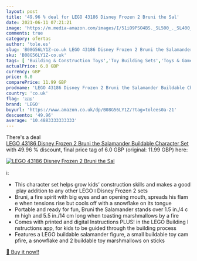 ```yaml
---
layout: post
title: '49.96 % deal for LEGO 43186 Disney Frozen 2 Bruni the Sal'
date: 2021-06-11 07:21:21
image: 'https://m.media-amazon.com/images/I/51iO9PSO4BS._SL500_._SL400_.jpg'
comments: true
category: ofertas
author: 'tole.es'
slug: 'B08G56LY1Z-co.uk LEGO 43186 Disney Frozen 2 Bruni the Salamander...'
sku: 'B08G56LY1Z-co.uk'
tags: [ 'Building & Construction Toys','Toy Building Sets','Toys & Games','Toys Store','lego', ]
actualPrice: 6.0 GBP
currency: GBP
price: 6.0
comparePrice: 11.99 GBP
prodname: 'LEGO 43186 Disney Frozen 2 Bruni the Salamander Buildable Character Set'
country: 'co.uk'
flag: '🇬🇧'
brand: 'LEGO'
buyurl: 'https://www.amazon.co.uk/dp/B08G56LY1Z/?tag=tolees0a-21'
descuento: '49.96'
average: '10.4883333333333'
---
```


There's a deal [LEGO 43186 Disney Frozen 2 Bruni the Salamander Buildable Character Set](https://www.amazon.co.uk/dp/B08G56LY1Z/?tag=tolees0a-21)  with  49.96 % discount, final price tag of  6.0 GBP (original: 11.99 GBP) here:

[![LEGO 43186 Disney Frozen 2 Bruni the Sal](https://m.media-amazon.com/images/I/51iO9PSO4BS._SL500_._SL400_.jpg)](https://www.amazon.co.uk/dp/B08G56LY1Z/?tag=tolees0a-21)

ℹ️:

- This character set helps grow kids’ construction skills and makes a good play addition to any other LEGO ǀ Disney Frozen 2 sets
- Bruni, a fire spirit with big eyes and an opening mouth, spreads his flame when tensions rise but cools off with a snowflake on its tongue
- Portable and ready for fun, Bruni the Salamander stands over 1.5 in./4 cm high and 5.5 in./14 cm long when toasting marshmallows by a fire
- Comes with printed and digital Instructions PLUS! in the LEGO Building Instructions app, for kids to be guided through the building process
- Features a LEGO buildable salamander figure, a small buildable toy campfire, a snowflake and 2 buildable toy marshmallows on sticks

[🛒 Buy it now!!](https://www.amazon.co.uk/dp/B08G56LY1Z/?tag=tolees0a-21)
